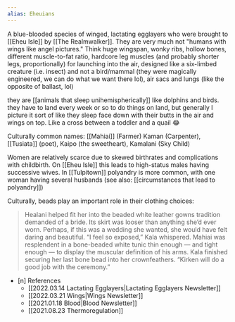 ```yaml
---
alias: Eheuians
---
```


A blue-blooded species of winged, lactating egglayers who were brought to [[Eheu Isle]] by [[The Realmwalker]]. They are very much not "humans with wings like angel pictures."  Think huge wingspan, wonky ribs, hollow bones, different muscle-to-fat ratio, hardcore leg muscles (and probably shorter legs, proportionally) for launching into the air, designed like a six-limbed creature (i.e. insect) and not a bird/mammal (they were magically engineered, we can do what we want there lol), air sacs and lungs (like the opposite of ballast, lol)

they are [[animals that sleep unihemispherically]] like dolphins and birds. they have to land every week or so to do things on land, but generally I picture it sort of like they sleep face down with their butts in the air and wings on top. Like a cross between a toddler and a quail 😂

Culturally common names: [[Mahiai]] (Farmer) Kaman (Carpenter), [[Tusiata]] (poet), Kaipo (the sweetheart), Kamalani (Sky Child) 

Women are relatively scarce due to skewed birthrates and complications with childbirth. On [[Eheu Isle]] this leads to high-status males having successive wives. In [[Tulpitown]] polyandry is more common, with one woman having several husbands (see also: [[circumstances that lead to polyandry]])

Culturally, beads play an important role in their clothing choices: 

> Healani helped fit her into the beaded white leather gowns tradition demanded of a bride. Its skirt was looser than anything she’d ever worn. Perhaps, if this was a wedding she wanted, she would have felt daring and beautiful. “I feel so exposed,” Kala whispered. 
> Mahiai was resplendent in a bone-beaded white tunic thin enough — and tight enough — to display the muscular definition of his arms. 
> Kala finished securing her last bone bead into her crownfeathers. “Kirken will do a good job with the ceremony.”

- [n] References
	- [[2022.03.14 Lactating Egglayers|Lactating Egglayers Newsletter]]
	- [[2022.03.21 Wings|Wings Newsletter]]
	- [[2021.01.18 Blood|Blood Newsletter]]
	- [[2021.08.23 Thermoregulation]]